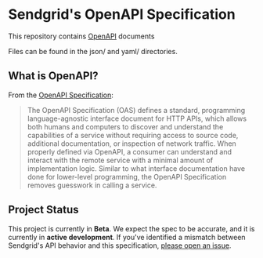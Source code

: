 # Sendgrid's OpenAPI Specification

This repository contains [OpenAPI](https://www.openapis.org/) documents

Files can be found in the json/ and yaml/ directories.

## What is OpenAPI?

From the [OpenAPI Specification](https://github.com/OAI/OpenAPI-Specification):

> The OpenAPI Specification (OAS) defines a standard, programming language-agnostic interface document for HTTP APIs, which allows both humans and computers to discover and understand the capabilities of a service without requiring access to source code, additional documentation, or inspection of network traffic. When properly defined via OpenAPI, a consumer can understand and interact with the remote service with a minimal amount of implementation logic. Similar to what interface documentation have done for lower-level programming, the OpenAPI Specification removes guesswork in calling a service.

## Project Status

This project is currently in **Beta**. We expect the spec to be accurate, and it is currently in **active development**. If you've identified a mismatch between Sendgrid's API behavior and this specification, [please open an issue](https://github.com/twilio/sendgrid-oai/issues/new).
